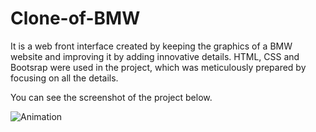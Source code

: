 # Clone-of-BMW

It is a web front interface created by keeping the graphics of a BMW website and improving it by adding innovative details. HTML, CSS and Bootsrap were used in the project, which was meticulously prepared by focusing on all the details. 

You can see the screenshot of the project below.

![Animation](https://github.com/oranmehmetsirin/Clone-of-BMW/blob/main/gif.gif?raw=true)
